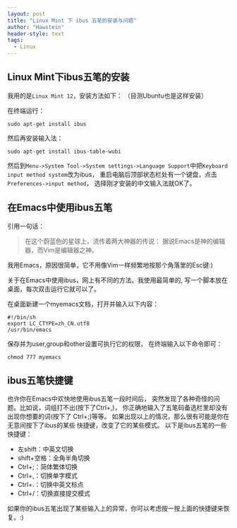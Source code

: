 ```yaml
---
layout: post
title: "Linux Mint 下 ibus 五笔的安装与问题"
author: "Hawstein"
header-style: text
tags:
  - Linux
---
```


## Linux Mint下ibus五笔的安装

我用的是`Linux Mint 12`，安装方法如下：
（目测Ubuntu也是这样安装）

在终端运行：

	sudo apt-get install ibus
	
然后再安装输入法：

	sudo apt-get install ibus-table-wubi
	
然后到`Menu->System Tool->System settings->Language
Support`中把`Keyboard input method system`改为ibus，
重启电脑后顶部状态栏处有一个键盘，点击`Preferences->input method`，
选择刚才安装的中文输入法就OK了。

## 在Emacs中使用ibus五笔

引用一句话：

> 在这个蔚蓝色的星球上，流传着两大神器的传说：
> 据说Emacs是神的编辑器，而Vim是编辑器之神。

我用Emacs，原因很简单，它不用像Vim一样频繁地按那个角落里的Esc键:)
 
关于在Emacs中使用ibus，网上有不同的方法。我使用最简单的,
写一个脚本放在桌面，每次双击运行它就可以了。

在桌面新建一个myemacs文档，打开并输入以下内容：

	#!/bin/sh
	export LC_CTYPE=zh_CN.utf8
	/usr/bin/emacs

保存并为user,group和other设置可执行它的权限，
在终端输入以下命令即可：

	chmod 777 myemacs
	
## ibus五笔快捷键

也许你在Emacs中欢快地使用ibus五笔一段时间后，
突然发现了各种奇怪的问题。比如说，词组打不出(按下了Ctrl+,)，
你正确地输入了五笔码备选栏里却没有出现你想要的词(按下了
Ctrl+;)等等。
如果出现以上的情况，那么很有可能是你在无意间按下了ibus的某些
快捷键，改变了它的某些模式。
以下是ibus五笔的一些快捷键：

* 左shift：中英文切换
* shift+空格：全角半角切换
* Ctrl+;：简体繁体切换
* Ctrl+,：切换单字模式
* Ctrl+.：切换中英文标点
* Ctrl+/：切换直接提交模式

如果你的ibus五笔出现了某些输入上的异常，你可以考虑按一按上面的快捷键来恢复。:)
